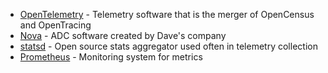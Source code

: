 - [OpenTelemetry](https://opentelemetry.io/) - Telemetry software that is the merger of OpenCensus and OpenTracing
- [Nova](https://nova-adc.com/) - ADC software created by Dave's company
- [statsd](https://github.com/statsd/statsd) - Open source stats aggregator used often in telemetry collection
- [Prometheus](https://prometheus.io/) - Monitoring system for metrics
